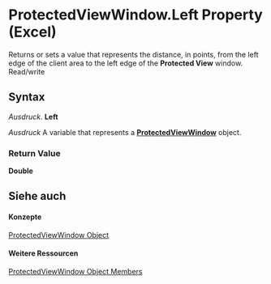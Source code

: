 
# ProtectedViewWindow.Left Property (Excel)

Returns or sets a value that represents the distance, in points, from the left edge of the client area to the left edge of the  **Protected View** window. Read/write


## Syntax

 _Ausdruck_. **Left**

 _Ausdruck_ A variable that represents a **[ProtectedViewWindow](6a32240c-c90b-c51a-6f8e-c3ff496b9855.md)** object.


### Return Value

 **Double**


## Siehe auch


#### Konzepte


[ProtectedViewWindow Object](6a32240c-c90b-c51a-6f8e-c3ff496b9855.md)
#### Weitere Ressourcen


[ProtectedViewWindow Object Members](http://msdn.microsoft.com/library/37bdcf7b-b5c4-af78-ad73-13c8f638964e%28Office.15%29.aspx)